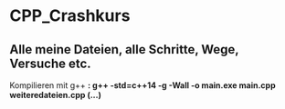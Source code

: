 # CPP_Crashkurs
## Alle meine Dateien, alle Schritte, Wege, Versuche etc.

Kompilieren mit g++ **: g++ -std=c++14 -g -Wall -o main.exe main.cpp weiteredateien.cpp (...)**
